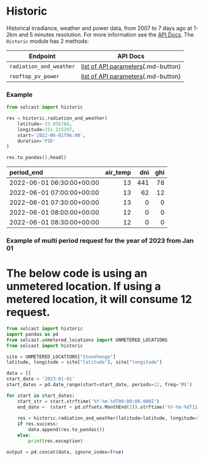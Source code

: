 # Historic

Historical irradiance, weather and power data, from 2007 to 7 days ago at 1-2km and 5 minutes resolution.
For more information see the [API Docs](https://docs.solcast.com.au/#36bffd5d-d2b5-4bc3-b757-855624432375). 
The `Historic` module has 2 methods:

| Endpoint                | API Docs                                                                                                |
|-------------------------|---------------------------------------------------------------------------------------------------------|
| `radiation_and_weather` | [list of API parameters](https://docs.solcast.com.au/#9de907e7-a52f-4993-a0f0-5cffee78ad10){.md-button} |
| `rooftop_pv_power`      | [list of API parameters](https://docs.solcast.com.au/#504e6e52-992f-4ac2-a4dc-d7ab312f992a){.md-button}                |

### Example

```python
from solcast import historic

res = historic.radiation_and_weather(
    latitude=-33.856784,
    longitude=151.215297,
    start='2022-06-01T06:00',
    duration='P1D'
)

res.to_pandas().head()
```

| period_end                |   air_temp |   dni |   ghi |
|:--------------------------|-----------:|------:|------:|
| 2022-06-01 06:30:00+00:00 |         13 |   441 |    78 |
| 2022-06-01 07:00:00+00:00 |         13 |    62 |    12 |
| 2022-06-01 07:30:00+00:00 |         13 |     0 |     0 |
| 2022-06-01 08:00:00+00:00 |         12 |     0 |     0 |
| 2022-06-01 08:30:00+00:00 |         12 |     0 |     0 |


### Example of multi period request for the year of 2023 from Jan 01
# The below code is using an unmetered location. If using a metered location, it will consume 12 request.

```python
from solcast import historic
import pandas as pd
from solcast.unmetered_locations import UNMETERED_LOCATIONS
from solcast import historic

site = UNMETERED_LOCATIONS["Stonehenge"]
latitude, longitude = site["latitude"], site["longitude"]

data = []
start_date = '2023-01-01'
start_dates = pd.date_range(start=start_date, periods=12, freq='MS')

for start in start_dates:
    start_str = start.strftime('%Y-%m-%dT00:00:00.000Z')
    end_date =  (start + pd.offsets.MonthEnd(1)).strftime('%Y-%m-%dT11:59:59.000Z')
    
    res = historic.radiation_and_weather(latitude=latitude, longitude=longitude, start=start_str, end=end_date)
    if res.success:
        data.append(res.to_pandas())
    else:
        print(res.exception)

output = pd.concat(data, ignore_index=True)
```